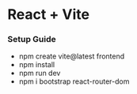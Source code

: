 # React + Vite
 ### Setup Guide
 - npm create vite@latest frontend
 - npm install
 - npm run dev
 - npm i bootstrap react-router-dom
 